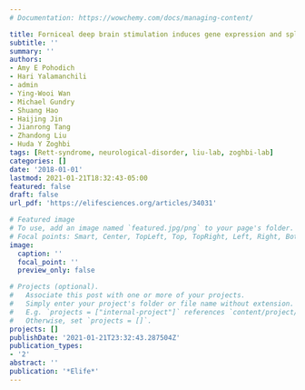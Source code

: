```yaml
---
# Documentation: https://wowchemy.com/docs/managing-content/

title: Forniceal deep brain stimulation induces gene expression and splicing changes that promote neurogenesis and plasticity
subtitle: ''
summary: ''
authors:
- Amy E Pohodich
- Hari Yalamanchili
- admin
- Ying-Wooi Wan
- Michael Gundry
- Shuang Hao
- Haijing Jin
- Jianrong Tang
- Zhandong Liu
- Huda Y Zoghbi
tags: [Rett-syndrome, neurological-disorder, liu-lab, zoghbi-lab]
categories: []
date: '2018-01-01'
lastmod: 2021-01-21T18:32:43-05:00
featured: false
draft: false
url_pdf: 'https://elifesciences.org/articles/34031'

# Featured image
# To use, add an image named `featured.jpg/png` to your page's folder.
# Focal points: Smart, Center, TopLeft, Top, TopRight, Left, Right, BottomLeft, Bottom, BottomRight.
image:
  caption: ''
  focal_point: ''
  preview_only: false

# Projects (optional).
#   Associate this post with one or more of your projects.
#   Simply enter your project's folder or file name without extension.
#   E.g. `projects = ["internal-project"]` references `content/project/deep-learning/index.md`.
#   Otherwise, set `projects = []`.
projects: []
publishDate: '2021-01-21T23:32:43.287504Z'
publication_types:
- '2'
abstract: ''
publication: '*Elife*'
---
```

